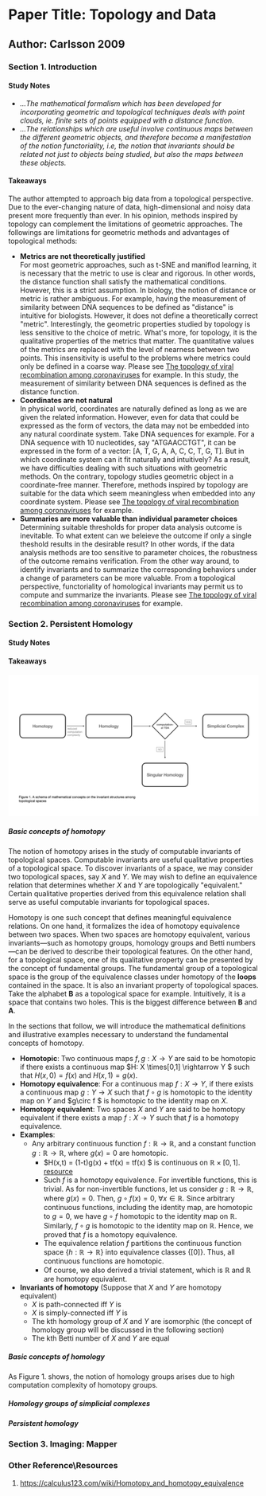 # Paper Title: Topology and Data
## Author: Carlsson 2009
### Section 1. Introduction
#### Study Notes
* *...The mathematical formalism which has been developed for incorporating geometric and topological techniques deals with point clouds, ie. finite sets of points equipped with a distance function.*  
* *...The relationships which are useful involve continuous maps between the different geometric objects, and therefore become a manifestation of the notion $functoriality$, i.e, the notion that invariants should be related not just to objects being studied, but also the maps between these objects.*
#### Takeaways
The author attempted to approach big data from a topological perspective. Due to the ever-changing nature of data, high-dimensional and noisy data present more frequently than ever. In his opinion, methods inspired by topology can complement the limitations of geometric approaches. The followings are limitations for geometric methods and advantages of topological methods:

* **Metrics are not theoretically justified**  
For most geometric approaches, such as t-SNE and maniflod learning, it is necessary that the metric to use is clear and rigorous. In other words, the distance function shall satisfy the mathematical conditions. However, this is a strict assumption. In biology, the notion of distance or metric is rather ambiguous. For example, having the measurement of similarity between DNA sequences to be defined as "distance" is intuitive for biologists. However, it does not define a theoretically correct "metric". Interestingly, the geometric properties studied by topology is less sensitive to the choice of metric. What's more, for topology, it is the qualitative properties of the metrics that matter. The quantitative values of the metrics are replaced with the level of nearness between two points. This insensitivity is useful to the problems where metrics could only be defined in a coarse way. Please see [The topology of viral recombination among coronaviruses](/persistent_homology/README.md) for example. In this study, the measurement of similarity between DNA sequences is defined as the distance function. 
* **Coordinates are not natural**  
In physical world, coordinates are naturally defined as long as we are given the related information. However, even for data that could be expressed as the form of vectors, the data may not be embedded into any natural coordinate system. Take DNA sequences for example. For a DNA sequence with 10 nucleotides, say "ATGAACCTGT", it can be expressed in the form of a vector: [A, T, G, A, A, C, C, T, G, T]. But in which coordinate system can it fit naturally and intuitively? As a result, we have difficulties dealing with such situations with geometric methods. On the contrary, topology studies geometric object in a coordinate-free manner. Therefore, methods inspired by topology are suitable for the data which seem meaningless when embedded into any coordinate system. Please see [The topology of viral recombination among coronaviruses](/persistent_homology/README.md) for example.
* **Summaries are more valuable than individual parameter choices**  
Determining suitable thresholds for proper data analysis outcome is inevitable. To what extent can we beleieve the outcome if only a single theshold results in the desirable result? In other words, if the data analysis methods are too sensitive to parameter choices, the robustness of the outcome remains verification. From the other way around, to identify invariants and to summarize the corresponding behaviors under a change of parameters can be more valuable. From a topological perspective, functoriality of homological invariants may permit us to compute and summarize the invariants. Please see [The topology of viral recombination among coronaviruses](/persistent_homology/README.md) for example.

### Section 2. Persistent Homology
#### Study Notes
#### Takeaways
![diagram](/paper%20reading/tda_diagram.001.jpeg)
##### Basic concepts of homotopy
The notion of homotopy arises in the study of computable invariants of topological spaces. Computable invariants are useful qualitative properties of a topological space. To discover invariants of a space, we may consider two topological spaces, say $X$ and $Y$. We may wish to define an equivalence relation that determines whether $X$ and $Y$ are topologically "equivalent." Certain qualitative properties derived from this equivalence relation shall serve as useful computable invariants for topological spaces.

Homotopy is one such concept that defines meaningful equivalence relations. On one hand, it formalizes the idea of homotopy equivalence between two spaces. When two spaces are homotopy equivalent, various invariants—such as homotopy groups, homology groups and Betti numbers—can be derived to describe their topological features. On the other hand, for a topological space, one of its qualitative property can be presented by the concept of fundamental groups. The fundamental group of a topological space is the group of the equivalence classes under homotopy of the **loops** contained in the space. It is also an invariant property of topological spaces. Take the alphabet **B** as a topological space for example. Intuitively, it is a space that contains two holes. This is the biggest difference between **B** and **A**.

In the sections that follow, we will introduce the mathematical definitions and illustrative examples necessary to understand the fundamental concepts of homotopy.

* **Homotopic**: Two continuous maps $f,g:X\rightarrow Y$ are said to be homotopic if there exists a continuous map $H: X \times[0,1] \rightarrow Y $ such that $H(x, 0)=f(x)$ and $H(x,1)=g(x)$.
* **Homotopy equivalence**: For a continuous map $f:X\rightarrow Y$, if there exists a continuous map $g:Y\rightarrow X$ such that $f\circ g$ is homotopic to the identity map on $Y$ and $g\circ f $ is homotopic to the identity map on $X$.
* **Homotopy equivalent**:
Two spaces $X$ and $Y$ are said to be homotopy equivalent if there exists a map $f:X\rightarrow Y$ such that $f$ is a homotopy equivalence.
* **Examples**:
    * Any arbitrary continuous function $f: \mathbb{R} \rightarrow \mathbb{R}$, and a constant function $g:\mathbb{R}\rightarrow\mathbb{R}$, where $g(x)=0$ are homotopic.
        * $H(x,t) = (1-t)g(x) + tf(x) = tf(x) $ is continuous on $\mathbb{R}\times[0,1]$. [resource](#eg)
        * Such $f$ is a homotopy equivalence. For invertible functions, this is trivial. As for non-invertible functions, let us consider $g:\mathbb{R}\rightarrow \mathbb{R}$, where $g(x)=0$. Then, $g\circ f(x)=0,~\forall x \in \mathbb{R}$. Since arbitrary continuous functions, including the identity map, are homotopic to $g=0$, we have $g \circ f$ homotopic to the identity map on $\mathbb{R}$. Similarly, $f \circ g$ is homotopic to the identity map on $\mathbb{R}$. Hence, we proved that $f$ is a homotopy equivalence.
        * The equivalence relation $f$ partitions the continuous function space $\{h:\mathbb{R}\rightarrow \mathbb{R}\}$ into equivalence classes $\{[0]\}$. Thus, all continuous functions are homotopic.
        * Of course, we also derived a trivial statement, which is $\mathbb{R}$ and $\mathbb{R}$ are homotopy equivalent. 
* **Invariants of homotopy** (Suppose that $X$ and $Y$ are homotopy equivalent)
    * $X$ is path-connected iff $Y$ is
    * $X$ is simply-connected iff $Y$ is
    * The kth homology group of $X$ and $Y$ are isomorphic (the concept of homology group will be discussed in the following section)
    * The kth Betti number of $X$ and $Y$ are equal 
##### Basic concepts of homology
As Figure 1. shows, the notion of homology groups arises due to high computation complexity of homotopy groups. 
##### Homology groups of simplicial complexes
##### Persistent homology
### Section 3. Imaging: Mapper
### Other Reference\Resources
<a id="eg"></a>
1. https://calculus123.com/wiki/Homotopy_and_homotopy_equivalence